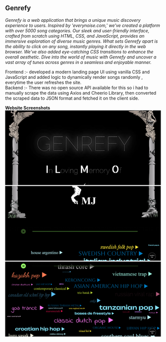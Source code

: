## Genrefy

*Genrefy is a web application that brings a unique music discovery experience to users. Inspired by 'everynoise.com,' we've created a platform with over 5000 song categories. Our sleek and user-friendly interface, crafted from scratch using HTML, CSS, and JavaScript, provides an immersive exploration of diverse music genres. What sets Genrefy apart is the ability to click on any song, instantly playing it directly in the web browser. We've also added eye-catching CSS transitions to enhance the overall aesthetic. Dive into the world of music with Genrefy and uncover a vast array of tunes across genres in a seamless and enjoyable manner.*
 
Frontend :- developed a modern landing page UI using vanilla CSS and JavaScript and added logic to dynamically render songs randomly , everytime the user refreshes the site.  
Backend :- There was no open source API available for this so i had to manually scrape the data using Axios and Cheerio Library, then converted the scraped data to JSON format and fetched it on the client side. 


**Website Screenshots**
![Alt text](image.png)
![Alt text](image-1.png)
![Alt text](image-2.png)
